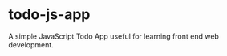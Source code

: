 todo-js-app
===========
A simple JavaScript Todo App useful for learning front end web development.
